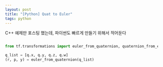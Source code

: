 ```yaml
---
layout: post
title: "[Python] Quat to Euler"
tags: python
---
```


C++ 예제만 포스팅 했는데, 파이썬도 빠르게 만들기 위해서 적어둔다 <br/>

~~~python

from tf.transformations import euler_from_quaternion, quaternion_from_euler

q_list = [q.x, q.y, q.z, q.w]
(r, p, y) = euler_from_quaternion(q_list)

~~~
